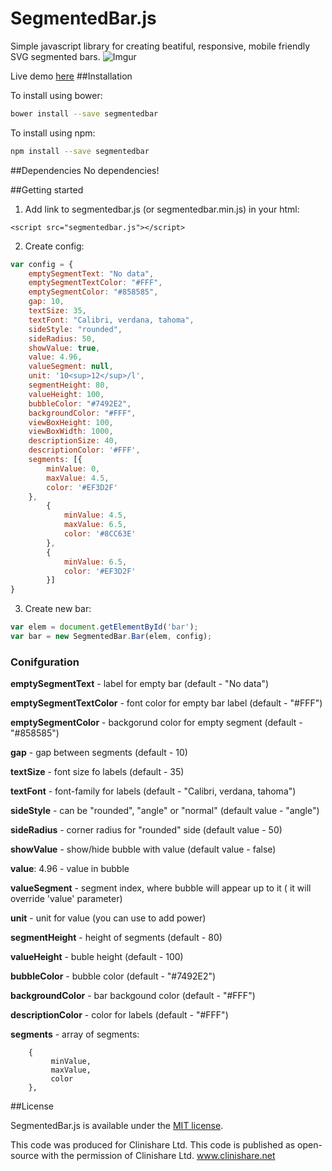 # SegmentedBar.js

Simple javascript library for creating beatiful, responsive, mobile friendly SVG segmented bars.
![Imgur](https://i.imgur.com/1a3oXi5.png)

Live demo [here](http://gspd.mobi/segmentedbar)
##Installation

To install using bower:

```bash
bower install --save segmentedbar
```

To install using npm:

```bash
npm install --save segmentedbar
```

##Dependencies
No dependencies!

##Getting started

1) Add link to segmentedbar.js (or segmentedbar.min.js) in your html:
```
<script src="segmentedbar.js"></script>
```
2) Create config: 
```javascript
var config = {
    emptySegmentText: "No data",
    emptySegmentTextColor: "#FFF",
    emptySegmentColor: "#858585",
    gap: 10,
    textSize: 35,
    textFont: "Calibri, verdana, tahoma",
    sideStyle: "rounded",
    sideRadius: 50,
    showValue: true,
    value: 4.96,
    valueSegment: null,
    unit: '10<sup>12</sup>/l',
    segmentHeight: 80,
    valueHeight: 100,
    bubbleColor: "#7492E2",
    backgroundColor: "#FFF",
    viewBoxHeight: 100,
    viewBoxWidth: 1000,
    descriptionSize: 40,
    descriptionColor: '#FFF',
    segments: [{
        minValue: 0,
        maxValue: 4.5,
        color: '#EF3D2F'
    },
        {
            minValue: 4.5,
            maxValue: 6.5,
            color: '#8CC63E'
        },
        {
            minValue: 6.5,
            color: '#EF3D2F'
        }]
}
```

3) Create new bar:
```javascript
var elem = document.getElementById('bar');
var bar = new SegmentedBar.Bar(elem, config);
```
### Conifguration

**emptySegmentText** - label for empty bar (default - "No data")
    
**emptySegmentTextColor** - font color for empty bar label  (default - "#FFF")
    
**emptySegmentColor** - backgorund color for empty segment (default - "#858585")
    
**gap** - gap between segments (default - 10)
    
**textSize** - font size fo labels (default - 35)
    
**textFont** - font-family for labels (default - "Calibri, verdana, tahoma")
    
**sideStyle** - can be "rounded", "angle" or "normal" (default value - "angle")
    
**sideRadius** - corner radius for "rounded" side (default value - 50)
    
**showValue** - show/hide bubble with value (default value - false)
    
**value**: 4.96 - value in bubble
    
**valueSegment** -  segment index, where bubble will appear up to it ( it will override 'value' parameter)
    
**unit** - unit for value (you can use <sup></sup> to add power)

**segmentHeight** - height of segments (default - 80)
    
**valueHeight** - buble height (default - 100)
    
**bubbleColor** - bubble color (default - "#7492E2")
    
**backgroundColor** - bar backgound color (default - "#FFF")
    
**descriptionColor** - color for labels (default - "#FFF")
    
**segments** - array of segments: 

        {
             minValue, 
             maxValue,
             color
        },


##License

SegmentedBar.js is available under the [MIT license](https://opensource.org/licenses/MIT).

This code was produced for Clinishare Ltd. This code is published as open-source with the permission of Clinishare Ltd. www.clinishare.net
